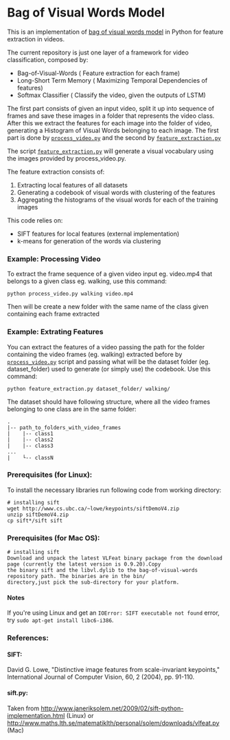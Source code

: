 Bag of Visual Words Model
============================================

This is an implementation of [bag of visual words model][1] in Python for feature extraction in videos.

The current repository is just one layer of a framework for video classification, composed by:
- Bag-of-Visual-Words ( Feature extraction for each frame) 
- Long-Short Term Memory ( Maximizing Temporal Dependencies of features)
- Softmax Classifier ( Classify the video, given the outputs of LSTM)

The first part consists of given an input video, split it up into sequence of frames and save these images in a folder that 
represents the video class. After this we extract the features for each image into the folder of video, generating a Histogram
of Visual Words belonging to each image. The first part is done by [`process_video.py`][2] and the second by [`feature_extraction.py`][3]

The script [`feature_extraction.py`][3] will generate a visual vocabulary using the images provided by process_video.py.

The feature extraction consists of:

1. Extracting local features of all datasets
2. Generating a codebook of visual words with clustering of the features
3. Aggregating the histograms of the visual words for each of the training images

This code relies on:

 - SIFT features for local features (external implementation)
 - k-means for generation of the words via clustering

### Example: Processing Video
To extract the frame sequence of a given video input eg. video.mp4 that belongs to a given class eg. walking, use this command:
    
    python process_video.py walking video.mp4
    
Then will be create a new folder with the same name of the class given containing each frame extracted
 

### Example: Extrating Features
You can extract the features of a video passing the path for the folder containing the video frames (eg. walking) extracted before by [`process_video.py`][2] script and passing what will be the dataset folder (eg. dataset_folder) used to generate (or simply use) the codebook. Use this command: 

    python feature_extraction.py dataset_folder/ walking/

The dataset should have following structure, where all the video frames belonging to one class are in the same folder:

    .
    |-- path_to_folders_with_video_frames
    |    |-- class1
    |    |-- class2
    |    |-- class3
    ...
    |    └-- classN

### Prerequisites (for Linux):

To install the necessary libraries run following code from working directory:
    
    # installing sift
    wget http://www.cs.ubc.ca/~lowe/keypoints/siftDemoV4.zip
    unzip siftDemoV4.zip
    cp sift*/sift sift
    

### Prerequisites (for Mac OS):
    
    # installing sift
    Download and unpack the latest VLFeat binary package from the download page (currently the latest version is 0.9.20).Copy
    the binary sift and the libvl.dylib to the bag-of-visual-words repository path. The binaries are in the bin/
    directory,just pick the sub-directory for your platform. 
    
 

#### Notes
If you're using Linux and get an `IOError: SIFT executable not found` error, try `sudo apt-get install libc6-i386`.
    
### References:

#### SIFT:
David G. Lowe, "Distinctive image features from scale-invariant keypoints," International Journal of Computer Vision, 60, 2 (2004), pp. 91-110.

#### sift.py:
Taken from http://www.janeriksolem.net/2009/02/sift-python-implementation.html (Linux)
or 
http://www.maths.lth.se/matematiklth/personal/solem/downloads/vlfeat.py (Mac)

[1]: https://en.wikipedia.org/wiki/Bag-of-words_model_in_computer_vision
[2]: https://github.com/marcostx/bag-of-visual-words/blob/master/process_video.py
[3]: https://github.com/marcostx/bag-of-visual-words/blob/master/feature_extraction.py
